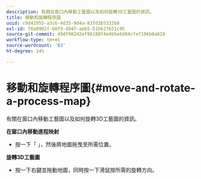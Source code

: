 ```yaml
---
description: 有關在窗口內移動工藝圖以及如何旋轉3D工藝圖的資訊。
title: 移動和旋轉程序圖
uuid: c9d42955-a3c6-4d35-9d4a-83fd3b5332b8
exl-id: f8a0902f-b0f9-494f-aeb5-51b627651c95
source-git-commit: d9df90242ef96188f4e4b5e6d04cfef196b0a628
workflow-type: tm+mt
source-wordcount: '83'
ht-degree: 14%

---
```


# 移動和旋轉程序圖{#move-and-rotate-a-process-map}

有關在窗口內移動工藝圖以及如何旋轉3D工藝圖的資訊。

**在窗口內移動進程映射**

* 按一下「 」，然後將地圖拖曳至所需位置。

**旋轉3D工藝圖**

* 按一下右鍵並拖動地圖，同時按一下滑鼠按所需的旋轉方向。
